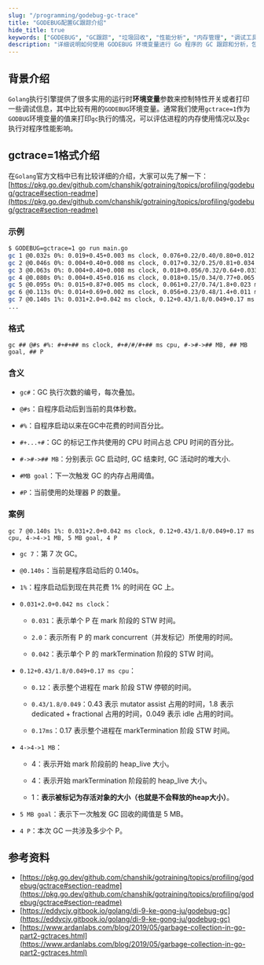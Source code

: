 ```yaml
---
slug: "/programming/godebug-gc-trace"
title: "GODEBUG配置GC跟踪介绍"
hide_title: true
keywords: ["GODEBUG", "GC跟踪", "垃圾回收", "性能分析", "内存管理", "调试工具"]
description: "详细说明如何使用 GODEBUG 环境变量进行 Go 程序的 GC 跟踪和分析，包括 gctrace 输出格式解析"
---
```



## 背景介绍

`Golang`执行引擎提供了很多实用的运行时**环境变量**参数来控制特性开关或者打印一些调试信息，其中比较有用的`GODEBUG`环境变量。通常我们使用`gctrace=1`作为`GODBUG`环境变量的值来打印`gc`执行的情况，可以评估进程的内存使用情况以及`gc`执行对程序性能影响。

## gctrace=1格式介绍

在`Golang`官方文档中已有比较详细的介绍，大家可以先了解一下：[https://pkg.go.dev/github.com/chanshik/gotraining/topics/profiling/godebug/gctrace#section-readme](https://pkg.go.dev/github.com/chanshik/gotraining/topics/profiling/godebug/gctrace#section-readme)

### 示例

```bash
$ GODEBUG=gctrace=1 go run main.go    
gc 1 @0.032s 0%: 0.019+0.45+0.003 ms clock, 0.076+0.22/0.40/0.80+0.012 ms cpu, 4->4->0 MB, 5 MB goal, 4 P
gc 2 @0.046s 0%: 0.004+0.40+0.008 ms clock, 0.017+0.32/0.25/0.81+0.034 ms cpu, 4->4->0 MB, 5 MB goal, 4 P
gc 3 @0.063s 0%: 0.004+0.40+0.008 ms clock, 0.018+0.056/0.32/0.64+0.033 ms cpu, 4->4->0 MB, 5 MB goal, 4 P
gc 4 @0.080s 0%: 0.004+0.45+0.016 ms clock, 0.018+0.15/0.34/0.77+0.065 ms cpu, 4->4->1 MB, 5 MB goal, 4 P
gc 5 @0.095s 0%: 0.015+0.87+0.005 ms clock, 0.061+0.27/0.74/1.8+0.023 ms cpu, 4->4->1 MB, 5 MB goal, 4 P
gc 6 @0.113s 0%: 0.014+0.69+0.002 ms clock, 0.056+0.23/0.48/1.4+0.011 ms cpu, 4->4->1 MB, 5 MB goal, 4 P
gc 7 @0.140s 1%: 0.031+2.0+0.042 ms clock, 0.12+0.43/1.8/0.049+0.17 ms cpu, 4->4->1 MB, 5 MB goal, 4 P
...
```

### 格式

```text
gc ## @#s #%: #+#+## ms clock, #+#/#/#+## ms cpu, #->#->## MB, ## MB goal, ## P
```

### 含义

*   `gc#`：GC 执行次数的编号，每次叠加。

*   `@#s`：自程序启动后到当前的具体秒数。

*   `#%`：自程序启动以来在GC中花费的时间百分比。

*   `#+...+#`：GC 的标记工作共使用的 CPU 时间占总 CPU 时间的百分比。

*   `#->#->## MB`：分别表示 GC 启动时, GC 结束时, GC 活动时的堆大小.

*   `#MB goal`：下一次触发 GC 的内存占用阈值。

*   `#P`：当前使用的处理器 P 的数量。


### 案例

```text
gc 7 @0.140s 1%: 0.031+2.0+0.042 ms clock, 0.12+0.43/1.8/0.049+0.17 ms cpu, 4->4->1 MB, 5 MB goal, 4 P
```

*   `gc 7`：第 7 次 GC。

*   `@0.140s`：当前是程序启动后的 0.140s。

*   `1%`：程序启动后到现在共花费 1% 的时间在 GC 上。

*   `0.031+2.0+0.042 ms clock`：

    *   `0.031`：表示单个 P 在 mark 阶段的 STW 时间。

    *   `2.0`：表示所有 P 的 mark concurrent（并发标记）所使用的时间。

    *   `0.042`：表示单个 P 的 markTermination 阶段的 STW 时间。

*   `0.12+0.43/1.8/0.049+0.17 ms cpu`：

    *   `0.12`：表示整个进程在 mark 阶段 STW 停顿的时间。

    *   `0.43/1.8/0.049`：0.43 表示 mutator assist 占用的时间，1.8 表示 dedicated + fractional 占用的时间，0.049 表示 idle 占用的时间。

    *   `0.17ms`：0.17 表示整个进程在 markTermination 阶段 STW 时间。

*   `4->4->1 MB`：

    *   4：表示开始 mark 阶段前的 heap\_live 大小。

    *   4：表示开始 markTermination 阶段前的 heap\_live 大小。

    *   1：**表示被标记为存活对象的大小（也就是不会释放的heap大小）**。

*   `5 MB goal`：表示下一次触发 GC 回收的阈值是 5 MB。

*   `4 P`：本次 GC 一共涉及多少个 P。


## 参考资料

*   [https://pkg.go.dev/github.com/chanshik/gotraining/topics/profiling/godebug/gctrace#section-readme](https://pkg.go.dev/github.com/chanshik/gotraining/topics/profiling/godebug/gctrace#section-readme)
*   [https://eddycjy.gitbook.io/golang/di-9-ke-gong-ju/godebug-gc](https://eddycjy.gitbook.io/golang/di-9-ke-gong-ju/godebug-gc)
*   [https://www.ardanlabs.com/blog/2019/05/garbage-collection-in-go-part2-gctraces.html](https://www.ardanlabs.com/blog/2019/05/garbage-collection-in-go-part2-gctraces.html)

  

  